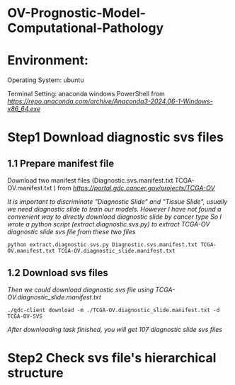 # OV-Prognostic-Model-Computational-Pathology
# Environment:

Operating System: ubuntu

Terminal Setting: anaconda windows PowerShell from *https://repo.anaconda.com/archive/Anaconda3-2024.06-1-Windows-x86_64.exe*

# Step1 Download diagnostic svs files
## 1.1 Prepare manifest file
Download two manifest files (Diagnostic.svs.manifest.txt TCGA-OV.manifest.txt ) from *https://portal.gdc.cancer.gov/projects/TCGA-OV*

*It is important to discriminate "Diagnostic Slide" and "Tissue Slide", usually we need diagnostic slide to train our models.*
*However I have not found a convenient way to directly download diagnostic slide by cancer type*
*So I wrote a python script (extract.diagnostic.svs.py) to extract TCGA-OV diagnostic slide svs file from these two files*

```
python extract.diagnostic.svs.py Diagnostic.svs.manifest.txt TCGA-OV.manifest.txt TCGA-OV.diagnostic_slide.manifest.txt
```

## 1.2 Download svs files
*Then we could download diagnostic svs file using TCGA-OV.diagnostic_slide.manifest.txt*

```
./gdc-client download -m ./TCGA-OV.diagnostic_slide.manifest.txt -d TCGA-OV-SVS
```

*After downloading task finished, you will get 107 diagnostic slide svs files*

# Step2 Check svs file's hierarchical structure
